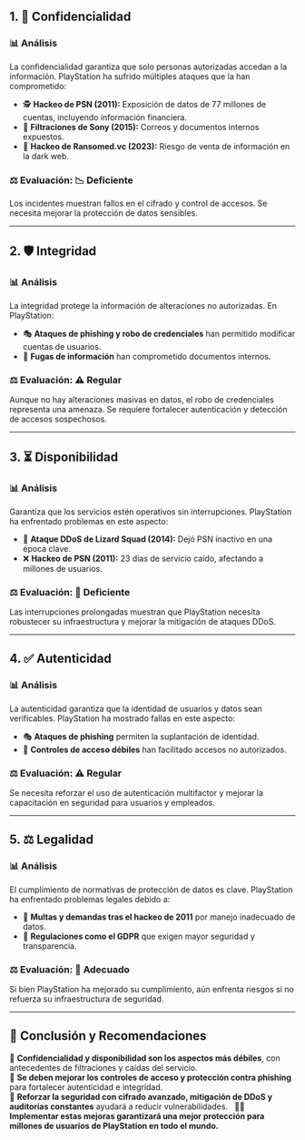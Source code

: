 ## **1. 🔐 Confidencialidad**    
### **📊 Análisis**    
La confidencialidad garantiza que solo personas autorizadas accedan a la información. PlayStation ha sufrido múltiples ataques que la han comprometido:    
- 🕵️ **Hackeo de PSN (2011):** Exposición de datos de 77 millones de cuentas, incluyendo información financiera.    
- 📢 **Filtraciones de Sony (2015):** Correos y documentos internos expuestos.    
- 🔐 **Hackeo de Ransomed.vc (2023):** Riesgo de venta de información en la dark web.  

### **⚖️ Evaluación: 📉 Deficiente**    
Los incidentes muestran fallos en el cifrado y control de accesos. Se necesita mejorar la protección de datos sensibles.  

---

## **2. 🛡️ Integridad**    
### **📊 Análisis**    
La integridad protege la información de alteraciones no autorizadas. En PlayStation:    
- 🎭 **Ataques de phishing y robo de credenciales** han permitido modificar cuentas de usuarios.    
- 📂 **Fugas de información** han comprometido documentos internos.  

### **⚖️ Evaluación: ⚠️ Regular**    
Aunque no hay alteraciones masivas en datos, el robo de credenciales representa una amenaza. Se requiere fortalecer autenticación y detección de accesos sospechosos.  

---

## **3. ⏳ Disponibilidad**    
### **📊 Análisis**    
Garantiza que los servicios estén operativos sin interrupciones. PlayStation ha enfrentado problemas en este aspecto:    
- 🚫 **Ataque DDoS de Lizard Squad (2014):** Dejó PSN inactivo en una época clave.    
- ❌ **Hackeo de PSN (2011):** 23 días de servicio caído, afectando a millones de usuarios.  

### **⚖️ Evaluación: 🚨 Deficiente**    
Las interrupciones prolongadas muestran que PlayStation necesita robustecer su infraestructura y mejorar la mitigación de ataques DDoS.  

---

## **4. ✅ Autenticidad**    
### **📊 Análisis**    
La autenticidad garantiza que la identidad de usuarios y datos sean verificables. PlayStation ha mostrado fallas en este aspecto:    
- 🎭 **Ataques de phishing** permiten la suplantación de identidad.    
- 🔑 **Controles de acceso débiles** han facilitado accesos no autorizados.  

### **⚖️ Evaluación: ⚠️ Regular**    
Se necesita reforzar el uso de autenticación multifactor y mejorar la capacitación en seguridad para usuarios y empleados.  

---

## **5. ⚖️ Legalidad**    
### **📊 Análisis**    
El cumplimiento de normativas de protección de datos es clave. PlayStation ha enfrentado problemas legales debido a:    
- 💸 **Multas y demandas tras el hackeo de 2011** por manejo inadecuado de datos.    
- 📝 **Regulaciones como el GDPR** que exigen mayor seguridad y transparencia.  

### **⚖️ Evaluación: 🔎 Adecuado**    
Si bien PlayStation ha mejorado su cumplimiento, aún enfrenta riesgos si no refuerza su infraestructura de seguridad.  

---

## **📌 Conclusión y Recomendaciones**
🔹 **Confidencialidad y disponibilidad son los aspectos más débiles**, con antecedentes de   filtraciones y caídas del servicio.    
🔹 **Se deben mejorar los controles de acceso y protección contra phishing** para fortalecer autenticidad e integridad.    
🔹 **Reforzar la seguridad con cifrado avanzado, mitigación de DDoS y auditorías constantes** ayudará a reducir vulnerabilidades.  
🔹🚀 **Implementar estas mejoras garantizará una mejor protección para millones de usuarios de PlayStation en todo el mundo.**